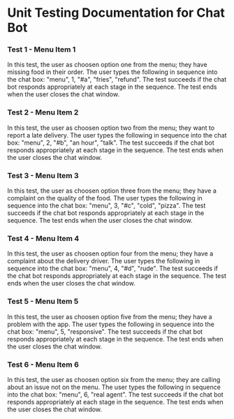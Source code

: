 # Unit Testing Documentation for Chat Bot
### Test 1 - Menu Item 1
In this test, the user as choosen option one from the menu; they have missing food in their order.
The user types the following in sequence into the chat box: "menu", 1, "#a", "fries", "refund". 
The test succeeds if the chat bot responds appropriately at each stage in the sequence.
The test ends when the user closes the chat window.

### Test 2 - Menu Item 2
In this test, the user as choosen option two from the menu; they want to report a late delivery.
The user types the following in sequence into the chat box: "menu", 2, "#b", "an hour", "talk". 
The test succeeds if the chat bot responds appropriately at each stage in the sequence.
The test ends when the user closes the chat window.

### Test 3 - Menu Item 3
In this test, the user as choosen option three from the menu; they have a complaint on the quality of the food.
The user types the following in sequence into the chat box: "menu", 3, "#c", "cold", "pizza". 
The test succeeds if the chat bot responds appropriately at each stage in the sequence.
The test ends when the user closes the chat window.

### Test 4 - Menu Item 4
In this test, the user as choosen option four from the menu; they have a complaint about the delivery driver.
The user types the following in sequence into the chat box: "menu", 4, "#d", "rude". 
The test succeeds if the chat bot responds appropriately at each stage in the sequence.
The test ends when the user closes the chat window.

### Test 5 - Menu Item 5
In this test, the user as choosen option five from the menu; they have a problem with the app.
The user types the following in sequence into the chat box: "menu", 5, "responsive". 
The test succeeds if the chat bot responds appropriately at each stage in the sequence.
The test ends when the user closes the chat window.

### Test 6 - Menu Item 6
In this test, the user as choosen option six from the menu; they are calling about an issue not on the menu.
The user types the following in sequence into the chat box: "menu", 6, "real agent". 
The test succeeds if the chat bot responds appropriately at each stage in the sequence.
The test ends when the user closes the chat window.


